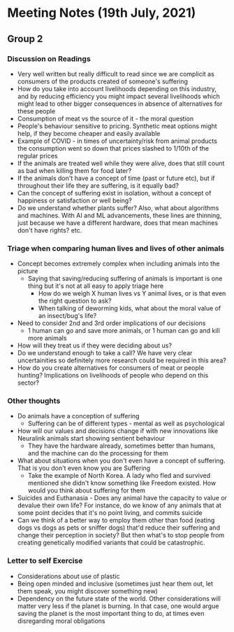 # Meeting Notes (19th July, 2021)

## Group 2

### Discussion on Readings

* Very well written but really difficult to read since we are complicit as consumers of the products created of someone's suffering
* How do you take into account livelihoods depending on this industry, and by reducing efficiency you might impact several livelihoods which might lead to other bigger consequences in absence of alternatives for these people
* Consumption of meat vs the source of it - the moral question
* People's behaviour sensitive to pricing. Synthetic meat options might help, if they become cheaper and easily available
* Example of COVID - in times of uncertainty/risk from animal products the consumption went so down that prices slashed to 1/10th of the regular prices
* If the animals are treated well while they were alive, does that still count as bad when killing them for food later?
* If the animals don't have a concept of time (past or future etc), but if throughout their life they are suffering, is it equally bad?
* Can the concept of suffering exist in isolation, without a concept of happiness or satisfaction or well being?
* Do we understand whether plants suffer? Also, what about algorithms and machines. With AI and ML advancements, these lines are thinning, just because we have a different hardware, does that mean machines don't have rights? etc.

### Triage when comparing human lives and lives of other animals

* Concept becomes extremely complex when including animals into the picture
  * Saying that saving/reducing suffering of animals is important is one thing but it's not at all easy to apply triage here
    * How do we weigh X human lives vs Y animal lives, or is that even the right question to ask?
    * When talking of deworming kids, what about the moral value of an insect/bug's life?
* Need to consider 2nd and 3rd order implications of our decisions
  * 1 human can go and save more animals, or 1 human can go and kill more animals
* How will they treat us if they were deciding about us?
* Do we understand enough to take a call? We have very clear uncertainities so definitely more research could be required in this area?
* How do you create alternatives for consumers of meat or people hunting? Implications on livelihoods of people who depend on this sector?

### Other thoughts

* Do animals have a conception of suffering
  * Suffering can be of different types - mental as well as psychological
* How will our values and decisions change if with new innovations like Neuralink animals start showing sentient behaviour
  * They have the hardware already, sometimes better than humans, and the machine can do the processing for them
* What about situations when you don't even have a concept of suffering. That is you don't even know you are Suffering
  * Take the example of North Korea. A lady who fled and survived mentioned she didn't know something like Freedom existed. How would you think about suffering for them
* Suicides and Euthanasia - Does any animal have the capacity to value or devalue their own life? For instance, do we know of any animals that at some point decides that it's no point living, and commits suicide
* Can we think of a better way to employ them other than food (eating dogs vs dogs as pets or sniffer dogs) that'd reduce their suffering and change their perception in society? But then what's to stop people from creating genetically modified variants that could be catastrophic.

### Letter to self Exercise

* Considerations about use of plastic
* Being open minded and inclusive (sometimes just hear them out, let them speak, you might discover something new)
* Dependency on the future state of the world. Other considerations will matter very less if the planet is burning. In that case, one would argue saving the planet is the most important thing to do, at times even disregarding moral obligations
